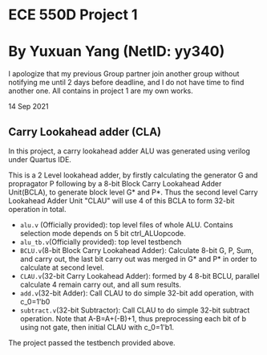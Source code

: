 # ECE 550D Project 1
# By Yuxuan Yang (NetID: yy340)

I apologize that my previous Group partner join another group without notifying me until 2 days before deadline, and I do not have time to find another one.
All contains in project 1 are my own works.

14 Sep 2021

## Carry Lookahead adder (CLA)
In this project, a carry lookahead adder ALU was generated using verilog under Quartus IDE.

This is a 2 Level lookahead adder, by firstly calculating the generator G and propragator P following by a 8-bit Block Carry Lookahead Adder Unit(BCLA), to generate block level G* and P*. Thus the second level Carry Lookahead Adder Unit "CLAU" will use 4 of this BCLA to form 32-bit operation in total.

- `alu.v` (Officially provided): top level files of whole ALU. Contains selection mode depends on 5 bit ctrl_ALUopcode.
- `alu_tb.v`(Officially provided): top level testbench
- `BCLU.v`(8-bit Block Carry Lookahead Adder): Calculate 8-bit G, P, Sum, and carry out, the last bit carry out was merged in G* and P* in order to calculate at second level.
- `CLAU.v`(32-bit Carry Lookahead Adder): formed by 4 8-bit BCLU, parallel calculate 4 remain carry out, and all sum results.
- `add.v`(32-bit Adder): Call CLAU to do simple 32-bit add operation, with c_0=1'b0
- `subtract.v`(32-bit Subtractor): Call CLAU to do simple 32-bit subtract operation. Note that A-B=A+(-B)+1, thus preprocessing each bit of b using not gate, then initial CLAU with c_0=1'b1.

The project passed the testbench provided above.

